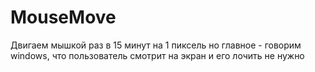 # MouseMove
Двигаем мышкой раз в 15 минут на 1 пиксель
но главное - говорим windows, что пользователь смотрит на экран и его лочить не нужно
